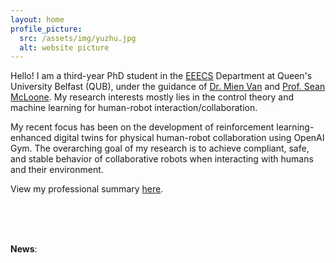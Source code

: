 ```yaml
---
layout: home
profile_picture:
  src: /assets/img/yuzhu.jpg
  alt: website picture
---
```


<p>
  Hello! I am a third-year PhD student in the <a href="https://www.qub.ac.uk/schools/eeecs/">EEECS</a> Department at Queen's University Belfast (QUB), under the guidance of <a href="https://sites.google.com/view/mienvan/?pli=1">Dr. Mien Van</a> and <a href="https://pure.qub.ac.uk/en/persons/se%C3%A1n-mcloone">Prof. Sean McLoone</a>. My research interests mostly lies in the control theory and machine learning for human-robot interaction/collaboration.
</p>

<p>
 My recent focus has been on the development of reinforcement learning-enhanced digital twins for physical human-robot collaboration using OpenAI Gym. The overarching goal of my research is to achieve compliant, safe, and stable behavior of collaborative robots when interacting with humans and their environment.
</p>

<p>
View my professional summary <a href="https://drive.google.com/file/d/1-6LxGZ3A9eXdzcWSkCZqQlgaXuFbiKIc/view?usp=share_link">here</a>.
</p>
<br />
<br />
<br />
<p>
<strong>News</strong>:
</p>